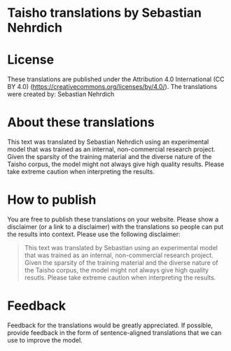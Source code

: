 # Taisho translations by Sebastian Nehrdich


# License

These translations are published under the Attribution 4.0 International  (CC BY 4.0) (https://creativecommons.org/licenses/by/4.0/). The translations were created by: 
Sebastian Nehrdich

# About these translations

This text was translated by Sebastian Nehrdich using an experimental model that was trained as an internal, non-commercial research project. Given the sparsity of the training material and the diverse nature of the Taisho corpus, the model might not always give high quality results. Please take extreme caution when interpreting the results.

# How to publish 
You are free to publish these translations on your website. Please show a disclaimer (or a link to a disclaimer) with the translations so people can put the results into context. Please use the following disclaimer: 

> This text was translated by Sebastian using an experimental model that
> was trained as an internal, non-commercial research project. Given the
> sparsity of the training material and the diverse nature of the Taisho
> corpus, the model might not always give high quality resutls.
> Please take extreme caution when interpreting the results.

# Feedback

Feedback for the translations would be greatly appreciated. If possible, provide feedback in the form of sentence-aligned translations that we can use to improve the model.   
